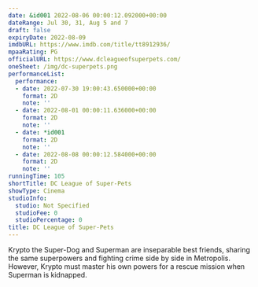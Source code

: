 ```yaml
---
date: &id001 2022-08-06 00:00:12.092000+00:00
dateRange: Jul 30, 31, Aug 5 and 7
draft: false
expiryDate: 2022-08-09
imdbURL: https://www.imdb.com/title/tt8912936/
mpaaRating: PG
officialURL: https://www.dcleagueofsuperpets.com/
oneSheet: /img/dc-superpets.png
performanceList:
  performance:
  - date: 2022-07-30 19:00:43.650000+00:00
    format: 2D
    note: ''
  - date: 2022-08-01 00:00:11.636000+00:00
    format: 2D
    note: ''
  - date: *id001
    format: 2D
    note: ''
  - date: 2022-08-08 00:00:12.584000+00:00
    format: 2D
    note: ''
runningTime: 105
shortTitle: DC League of Super-Pets
showType: Cinema
studioInfo:
  studio: Not Specified
  studioFee: 0
  studioPercentage: 0
title: DC League of Super-Pets
---
```


Krypto the Super-Dog and Superman are inseparable best friends, sharing the same superpowers and fighting crime side by side in Metropolis. However, Krypto must master his own powers for a rescue mission when Superman is kidnapped.